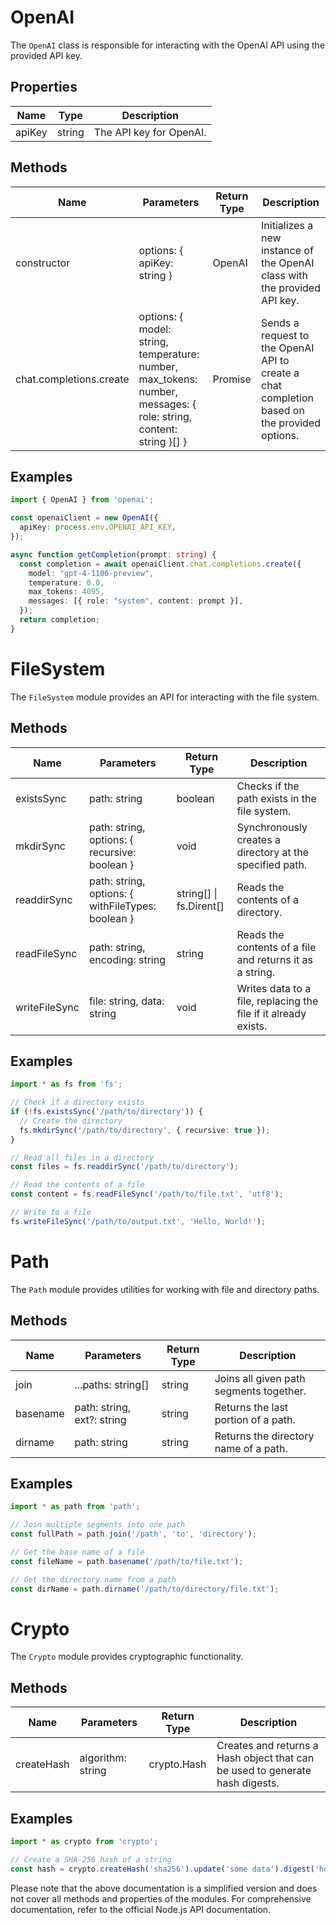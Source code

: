 # OpenAI

The `OpenAI` class is responsible for interacting with the OpenAI API using the provided API key.

## Properties

| Name      | Type   | Description               |
|-----------|--------|---------------------------|
| apiKey    | string | The API key for OpenAI.   |

## Methods

| Name            | Parameters                  | Return Type | Description                                 |
|-----------------|-----------------------------|-------------|---------------------------------------------|
| constructor     | options: { apiKey: string } | OpenAI      | Initializes a new instance of the OpenAI class with the provided API key. |
| chat.completions.create | options: { model: string, temperature: number, max_tokens: number, messages: { role: string, content: string }[] } | Promise<any> | Sends a request to the OpenAI API to create a chat completion based on the provided options. |

## Examples

```typescript
import { OpenAI } from 'openai';

const openaiClient = new OpenAI({
  apiKey: process.env.OPENAI_API_KEY,
});

async function getCompletion(prompt: string) {
  const completion = await openaiClient.chat.completions.create({
    model: "gpt-4-1106-preview",
    temperature: 0.0,
    max_tokens: 4095,
    messages: [{ role: "system", content: prompt }],
  });
  return completion;
}
```

# FileSystem

The `FileSystem` module provides an API for interacting with the file system.

## Methods

| Name            | Parameters                  | Return Type | Description                                 |
|-----------------|-----------------------------|-------------|---------------------------------------------|
| existsSync      | path: string                | boolean     | Checks if the path exists in the file system. |
| mkdirSync       | path: string, options: { recursive: boolean } | void | Synchronously creates a directory at the specified path. |
| readdirSync     | path: string, options: { withFileTypes: boolean } | string[] \| fs.Dirent[] | Reads the contents of a directory. |
| readFileSync    | path: string, encoding: string | string | Reads the contents of a file and returns it as a string. |
| writeFileSync   | file: string, data: string | void | Writes data to a file, replacing the file if it already exists. |

## Examples

```typescript
import * as fs from 'fs';

// Check if a directory exists
if (!fs.existsSync('/path/to/directory')) {
  // Create the directory
  fs.mkdirSync('/path/to/directory', { recursive: true });
}

// Read all files in a directory
const files = fs.readdirSync('/path/to/directory');

// Read the contents of a file
const content = fs.readFileSync('/path/to/file.txt', 'utf8');

// Write to a file
fs.writeFileSync('/path/to/output.txt', 'Hello, World!');
```

# Path

The `Path` module provides utilities for working with file and directory paths.

## Methods

| Name            | Parameters                  | Return Type | Description                                 |
|-----------------|-----------------------------|-------------|---------------------------------------------|
| join            | ...paths: string[]          | string      | Joins all given path segments together.     |
| basename        | path: string, ext?: string  | string      | Returns the last portion of a path.         |
| dirname         | path: string                | string      | Returns the directory name of a path.       |

## Examples

```typescript
import * as path from 'path';

// Join multiple segments into one path
const fullPath = path.join('/path', 'to', 'directory');

// Get the base name of a file
const fileName = path.basename('/path/to/file.txt');

// Get the directory name from a path
const dirName = path.dirname('/path/to/directory/file.txt');
```

# Crypto

The `Crypto` module provides cryptographic functionality.

## Methods

| Name            | Parameters                  | Return Type | Description                                 |
|-----------------|-----------------------------|-------------|---------------------------------------------|
| createHash      | algorithm: string           | crypto.Hash | Creates and returns a Hash object that can be used to generate hash digests. |

## Examples

```typescript
import * as crypto from 'crypto';

// Create a SHA-256 hash of a string
const hash = crypto.createHash('sha256').update('some data').digest('hex');
```

Please note that the above documentation is a simplified version and does not cover all methods and properties of the modules. For comprehensive documentation, refer to the official Node.js API documentation.